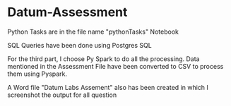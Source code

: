 # Datum-Assessment

Python Tasks are in the file name "pythonTasks" Notebook	

SQL Queries have been done using Postgres SQL	

For the third part, I choose Py Spark to do all the processing. Data mentioned in the Assessment File have been converted to CSV to process them using Pyspark. 	

A Word file "Datum Labs Assement" also has been created in which I screenshot the output for all question
